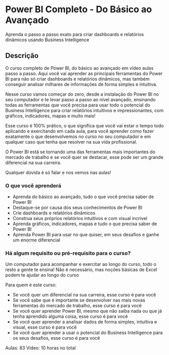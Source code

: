 # Power BI Completo - Do Básico ao Avançado

Aprenda o passo a passo exato para criar dashboards e relatórios dinâmicos usando Business Intelligence

## Descrição
O curso completo de Power BI, do básico ao avançado em vídeo aulas passo a passo. Aqui você vai aprender as principais ferramentas do Power BI para não só criar dashboards e relatórios dinâmicos, mas também conseguir analisar milhares de informações de forma simples e intuitiva.

Nesse curso vamos começar do zero, desde a instalação do Power BI no seu computador e te levar passo a passo ao nível avançado, ensinando todas as ferramentas que você precisa para usar todo o potencial do Business Intelligence para criar relatórios intuitivos e impressionantes, com gráficos, indicadores, mapas e muito mais!

Esse curso é 100% prático, o que significa que você vai estar o tempo todo aplicando e exercitando em cada aula, para você aprender como fazer exatamente o que desenvolvemos no curso no seu computador e em qualquer caso que tenha que resolver na sua vida profissional.

O Power BI está se tornando uma das ferramentas mais importantes do mercado de trabalho e se você quer se destacar, esse pode ser um grande diferencial na sua carreira.

Qualquer dúvida é só falar e nos vemos nas aulas!

### O que você aprenderá
- Aprenda do básico ao avançado, tudo o que você precisa saber de Power BI
- Destaque-se por causa dos seus conhecimentos de Power BI
- Crie dashboards e relatórios dinâmicos
- Construa seus próprios relatórios intuitivos e com visual incrível
- Aprenda gráficos, indicadores, mapas e tudo o que precisa saber de Power BI
- Aprenda Power BI para usar no que quiser, em seus desafios e ganhe um enorme diferencial

### Há algum requisito ou pré-requisito para o curso?
Um computador para acompanhar e exercitar ao longo do curso, todo o resto a gente te ensina!
Não é necessário, mas noções básicas de Excel podem te ajudar ao longo do curso

Para quem é este curso:
- Se você quer um diferencial na sua carreira, esse curso é para você
- Se você sabe que é importante se desenvolver nas mais novas ferramentas do mercado de trabalho, esse curso é para você
- Se você quer aprender Power BI, mesmo que não saiba nada ou que já tenha aprendido alguma coisa, esse curso é para você
- Se você quer aprender a analisar dados de forma simples, intuitiva e visual, esse curso é para você
- Se você quer aprender a usar o potencial do Business Intelligence para os seus desafios, esse curso é para você

Aulas: 83
Vídeo: 10 horas no total